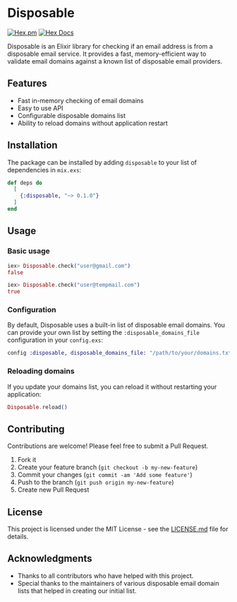 # Disposable

[![Hex.pm](https://img.shields.io/hexpm/v/disposable.svg)](https://hex.pm/packages/disposable)
[![Hex Docs](https://img.shields.io/badge/hex-docs-brightgreen.svg)](https://hexdocs.pm/disposable)

Disposable is an Elixir library for checking if an email address is from a disposable email service. It provides a fast, memory-efficient way to validate email domains against a known list of disposable email providers.

## Features

- Fast in-memory checking of email domains
- Easy to use API
- Configurable disposable domains list
- Ability to reload domains without application restart

## Installation

The package can be installed by adding `disposable` to your list of dependencies in `mix.exs`:

```elixir
def deps do
  [
    {:disposable, "~> 0.1.0"}
  ]
end
```

## Usage

### Basic usage

```elixir
iex> Disposable.check("user@gmail.com")
false

iex> Disposable.check("user@tempmail.com")
true
```

### Configuration

By default, Disposable uses a built-in list of disposable email domains. You can provide your own list by setting the `:disposable_domains_file` configuration in your `config.exs`:

```elixir
config :disposable, disposable_domains_file: "/path/to/your/domains.txt"
```

### Reloading domains

If you update your domains list, you can reload it without restarting your application:

```elixir
Disposable.reload()
```

## Contributing

Contributions are welcome! Please feel free to submit a Pull Request.

1. Fork it
2. Create your feature branch (`git checkout -b my-new-feature`)
3. Commit your changes (`git commit -am 'Add some feature'`)
4. Push to the branch (`git push origin my-new-feature`)
5. Create new Pull Request

## License

This project is licensed under the MIT License - see the [LICENSE.md](LICENSE.md) file for details.

## Acknowledgments

- Thanks to all contributors who have helped with this project.
- Special thanks to the maintainers of various disposable email domain lists that helped in creating our initial list.